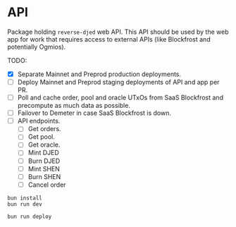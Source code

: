 # API

Package holding `reverse-djed` web API. This API should be used by the web app for work that requires access to external APIs (like Blockfrost and potentially Ogmios).

TODO:

- [x] Separate Mainnet and Preprod production deployments.
- [ ] Deploy Mainnet and Preprod staging deployments of API and app per PR.
- [ ] Poll and cache order, pool and oracle UTxOs from SaaS Blockfrost and precompute as much data as possible.
- [ ] Failover to Demeter in case SaaS Blockfrost is down.
- [ ] API endpoints.
  - [ ] Get orders.
  - [ ] Get pool.
  - [ ] Get oracle.
  - [ ] Mint DJED
  - [ ] Burn DJED
  - [ ] Mint SHEN
  - [ ] Burn SHEN
  - [ ] Cancel order

```
bun install
bun run dev
```

```
bun run deploy
```
